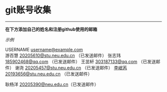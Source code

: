 # git账号收集
***
**在下方添加自己的姓名和注册github使用的邮箱**

*示例*   

USERNAME username@example.com  
游百慧 20205610@stu.neu.edu.cn  （已发送邮件）
张志玮 185902468@qq.com  （已发送邮件）
王茁轩 303187133@qq.com  （已发送邮件）
谢尧 20205457@stu.neu.edu.cn  （已发送邮件）
李岷芮20193656@stu.neu.edu.cn  （已发送邮件）











耿杨洋   20205390@neu.edu.cn（已发送邮件）
